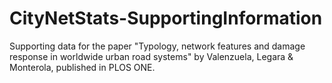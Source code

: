 # CityNetStats-SupportingInformation
Supporting data for the paper "Typology, network features and damage response in worldwide urban road systems" by Valenzuela, Legara &amp; Monterola, published in PLOS ONE.
